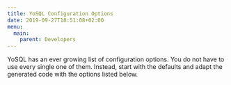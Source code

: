 ```yaml
---
title: YoSQL Configuration Options
date: 2019-09-27T18:51:08+02:00
menu:
  main:
    parent: Developers
---
```


YoSQL has an ever growing list of configuration options. You do not have to use every single one of them. Instead, 
start with the defaults and adapt the generated code with the options listed below.
